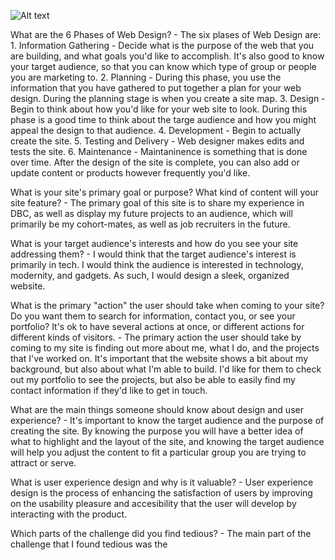 ![Alt text](phase-0/week-2/imgs/site-map.png)

What are the 6 Phases of Web Design? - The six plases of Web Design are: 
	1. Information Gathering - Decide what is the purpose of the web that you are building, and what goals you'd like to accomplish. It's also good to know your target audience, so that you can know which type of group or people you are marketing to. 
	2. Planning - During this phase, you use the information that you have gathered to put together a plan for your web design. During the planning stage is when you create a site map. 
	3. Design - Begin to think about how you'd like for your web site to look. During this phase is a good time to think about the targe audience and how you might appeal the design to that audience. 
	4. Development - Begin to actually create the site. 
	5. Testing and Delivery - Web designer makes edits and tests the site. 
	6. Maintenance - Maintaninence is something that is done over time. After the design of the site is complete, you can also add or update content or products however frequently you'd like. 

What is your site's primary goal or purpose? What kind of content will your site feature? - The primary goal of this site is to share my experience in DBC, as well as display my future projects to an audience, which will primarily be my cohort-mates, as well as job recruiters in the future. 

What is your target audience's interests and how do you see your site addressing them? - I would think that the target audience's interest is primarily in tech. I would think the audience is interested in technology, modernity, and gadgets. As such, I would design a sleek, organized website.

What is the primary "action" the user should take when coming to your site? Do you want them to search for information, contact you, or see your portfolio? It's ok to have several actions at once, or different actions for different kinds of visitors. - The primary action the user should take by coming to my site is finding out more about me, what I do, and the projects that I've worked on. It's important that the website shows a bit about my background, but also about what I'm able to build. I'd like for them to check out my portfolio to see the projects, but also be able to easily find my contact information if they'd like to get in touch. 

What are the main things someone should know about design and user experience? - It's important to know the target audience and the purpose of creating the site. By knowing the purpose you will have a better idea of what to highlight and the layout of the site, and knowing the target audience will help you adjust the content to fit a particular group you are trying to attract or serve.  

What is user experience design and why is it valuable? - User experience design is the process of enhancing the satisfaction of users by improving on the usability pleasure and accesibility that the user will develop by interacting with the product. 

Which parts of the challenge did you find tedious? - The main part of the challenge that I found tedious was the 
